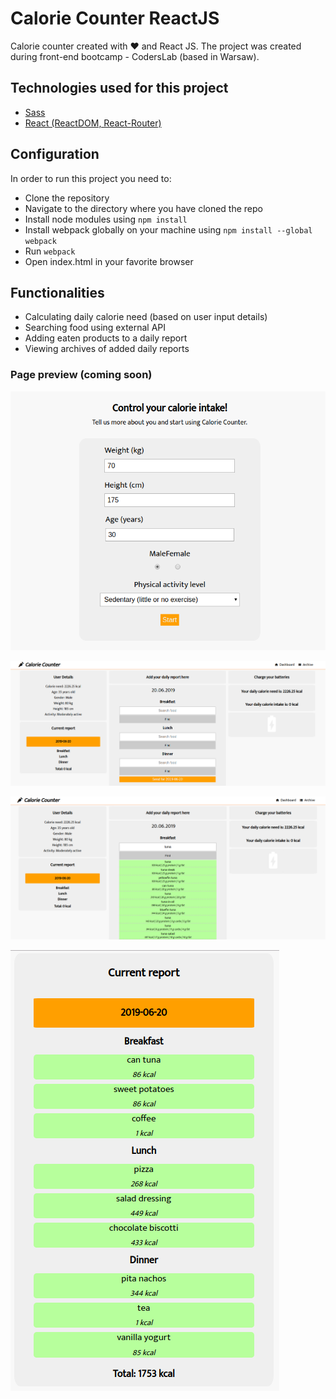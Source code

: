 # Calorie Counter ReactJS
Calorie counter created with &#x2665; and React JS.
The project was created during front-end bootcamp - CodersLab (based in Warsaw).

## Technologies used for this project
* [Sass](https://sass-lang.com/)
* [React (ReactDOM, React-Router)](https://reactjs.org/)

## Configuration

In order to run this project you need to:
* Clone the repository
* Navigate to the directory where you have cloned the repo
* Install node modules using `npm install`
* Install webpack globally on your machine using `npm install --global webpack`
* Run `webpack`
* Open index.html in your favorite browser

## Functionalities
* Calculating daily calorie need (based on user input details)
* Searching food using external API
* Adding eaten products to a daily report
* Viewing archives of added daily reports

### Page preview (coming soon)

![View](./assets/CalorieCounter_001.png "Start view")

![View](./assets/CalorieCounter_002.png "Main view")

![View](./assets/CalorieCounter_003.png "API results view")

![View](./assets/CalorieCounter_004.png "Current report view")
